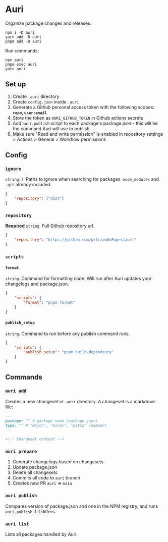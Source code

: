 # Auri

Organize package changes and releases.

```
npm i -D auri
yarn add -D auri
pnpm add -D auri
```

Run commands:

```
npx auri
pnpm exec auri
yarn auri
```

## Set up

1. Create `.auri` directory
2. Create `config.json` inside `.auri`
3. Generate a Github personal access token with the following scopes: **`repo`, `user:email`**
4. Store the token as `AURI_GITHUB_TOKEN` in Github actions secrets
5. Add `auri.publish` script to each package's package.json - this will be the command Auri will use to publish
6. Make sure "Read and write permission" is enabled in repository settings > Actions > General > Workflow permissions

## Config

### `ignore`

`string[]`. Paths to ignore when searching for packages. `node_modules` and `.git` already included.

```json
{
	"repository": ["dist"]
}
```

### `repository`

**Required** `string`. Full Github repository url.

```json
{
	"repository": "https://github.com/pilcrowOnPaper/auri"
}
```

### `scripts`

#### `format`

`string`. Command for formatting code. Will run after Auri updates your changelogs and package.json.

```json
{
	"scripts": {
		"format": "pnpm format"
	}
}
```

#### `publish_setup`

`string`. Command to run before any publish command runs.

```json
{
	"scripts": {
		"publish_setup": "pnpm build-dependency"
	}
}
```

## Commands

### `auri add`

Creates a new changeset in `.auri` directory. A changeset is a markdown file:

```md
---
package: "" # package name (package.json)
type: "" # "major", "minor", "patch" (semver)
---

<!-- changeset content -->
```

### `auri prepare`

1. Generate changelogs based on changesets
2. Update package.json
3. Delete all changesets
4. Commits all code to `auri` branch
5. Creates new PR `auri` => `main`

### `auri publish`

Compares version of package.json and one in the NPM registry, and runs `auri.publish` if it differs.

### `auri list`

Lists all packages handled by Auri.
